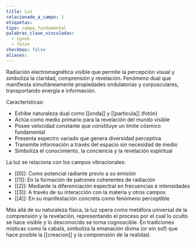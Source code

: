 ```yaml
---
title: Luz
relacionado_a_campo: 1
etiquetas: 
tipo: campo_fundamental
palabras_clave_vinculadas:
  - igneo
  - fotón
checkbox: false
aliases:
---
```

Radiación electromagnética visible que permite la percepción visual y simboliza la claridad, comprensión y revelación. Fenómeno dual que manifiesta simultáneamente propiedades ondulatorias y corpusculares, transportando energía e información.

Características:
- Exhibe naturaleza dual como [[onda]] y [[particula]] (fotón)
- Actúa como medio primario para la revelación del mundo visible
- Posee velocidad constante que constituye un límite cósmico fundamental
- Presenta espectro variado que genera diversidad perceptiva
- Transmite información a través del espacio sin necesidad de medio
- Simboliza el conocimiento, la conciencia y la revelación espiritual

La luz se relaciona con los campos vibracionales:
- [[0]]: Como potencial radiante previo a su emisión
- [[1]]: En la formación de patrones coherentes de radiación
- [[2]]: Mediante la diferenciación espectral en frecuencias e intensidades
- [[3]]: A través de su interacción con la materia y otros campos
- [[4]]: En su manifestación concreta como fenómeno perceptible

Más allá de su naturaleza física, la luz opera como metáfora universal de la comprensión y la revelación, representando el proceso por el cual lo oculto se hace visible y lo desconocido se torna cognoscible. En tradiciones místicas como la cabalá, simboliza la emanación divina (or ein sof) que hace posible la [[creacion]] y la comprensión de la realidad.
